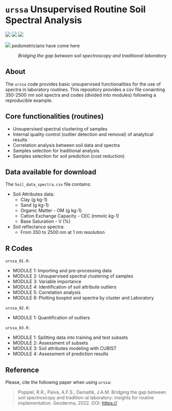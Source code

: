# `urssa` Unsupervised Routine Soil Spectral Analysis
<p align='left'>
  <a href="#"><img src="https://img.shields.io/badge/repo%20status-100%25%20ready-green"></a>
    <a href="#"><img src="https://img.shields.io/badge/Last%20update-05--Mar--2022-blueviolet"></a>
  <a href="#"><img src="https://img.shields.io/github/downloads/raulpoppiel/urssa/ursa-v1.0.0/total?color=green&label=downloads&style=plastic"></a>
</p>
<p align='left'>
  <a href="#"><img src="https://badges.pufler.dev/visits/raulpoppiel/urssa"></a> pedometricians have come here
</p>
<em><p align="right"> Bridging the gap between soil spectroscopy and traditional laboratory </p></em>

## About
The `urssa` code provides basic unsupervised functionalities for the use of spectra in laboratory routines. 
This repository provides a csv file conainting 350-2500 nm soil spectra and codes (divided into modules) following a reproducible example.


## Core functionalities (routines)
- Unsupervised spectral clustering of samples
- Internal quality control (outlier detection and removal) of analytical results
- Correlation analysis between soil data and spectra
- Samples selection for traditional analysis
- Samples selection for soil prediction (cost reduction)

## Data available for download
The `Soil_data_spectra.csv` file contains:
* Soil Attributes data: 
    - Clay (g kg-1)
    - Sand (g kg-1) 
    - Organic Matter - OM (g kg-1) 
    - Cation Exchange Capacity - CEC (mmolc kg-1) 
    - Base Saturation - V (%)
* Soil reflectance spectra: 
    - From 350 to 2500 nm at 1 nm resolution

## R Codes
`urssa_01.R`:
- MODULE 1: Importing and pre-processing data
- MODULE 2: Unsupervised spectral clustering of samples
- MODULE 3: Variable importance
- MODULE 4: Identification of soil attribute outliers
- MODULE 5: Correlation analysis
- MODULE 6: Plotting boxplot and spectra by cluster and Laboratory

`urssa_02.R`:
- MODULE 1: Quantification of outliers

`urssa_03.R`:
- MODULE 1: Splitting data into training and test subsets
- MODULE 2: Assessment of subsets
- MODULE 3: Soil attributes modeling with CUBIST
- MODULE 4: Assessment of prediction results


## Reference
Please, cite the following paper when using `urssa`:

> Poppiel, R.R.; Paiva, A.F.S.; Demattê, J.A.M. Bridging the gap between soil spectroscopy and tradition-al laboratory: insights for routine implementation. Geoderma, 2022. DOI: [https://](https://)
